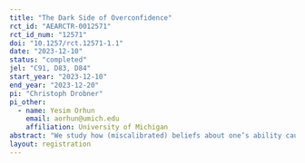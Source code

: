 ```yaml
---
title: "The Dark Side of Overconfidence"
rct_id: "AEARCTR-0012571"
rct_id_num: "12571"
doi: "10.1257/rct.12571-1.1"
date: "2023-12-10"
status: "completed"
jel: "C91, D83, D84"
start_year: "2023-12-10"
end_year: "2023-12-20"
pi: "Christoph Drobner"
pi_other:
  - name: Yesim Orhun
    email: aorhun@umich.edu
    affiliation: University of Michigan
abstract: "We study how (miscalibrated) beliefs about one’s ability causally affect optimal actions through (misguided) inferences about an external fundamental. Our experimental paradigm ensures that the causal impact of beliefs on effort solely operates through inferences about an external fundamental to eliminate any motivational confounds arising from learning about one’s ability."
layout: registration
---
```


